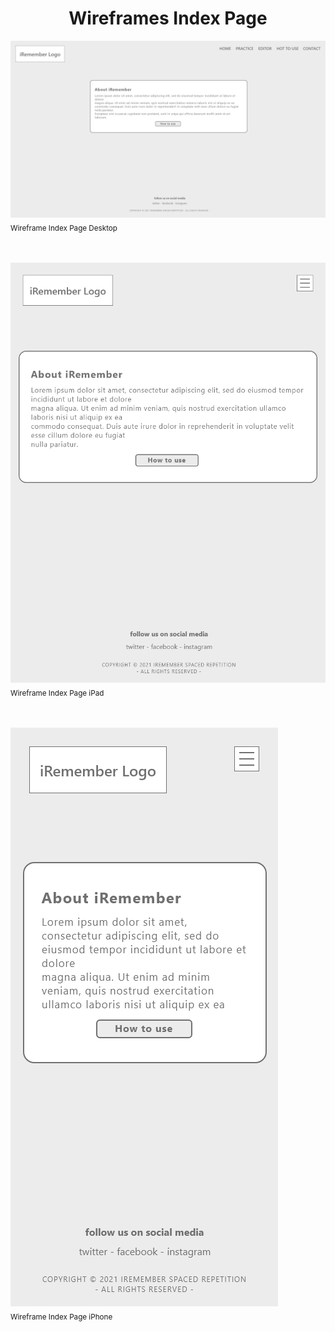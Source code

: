 <h1 align="center">Wireframes Index Page</h1>

<!-- Index Page Wireframes -->
<img src="index-desktop.png" alt="index page wireframe desktop"><br>
<sub>Wireframe Index Page Desktop</sub><br><br><br>

<img src="index-ipad.png" alt="index page wireframe ipad"><br>
<sub>Wireframe Index Page iPad</sub><br><br><br>

<img src="index-iphone.png" alt="index page wireframe iphone"><br>
<sub>Wireframe Index Page iPhone</sub><br><br><br>